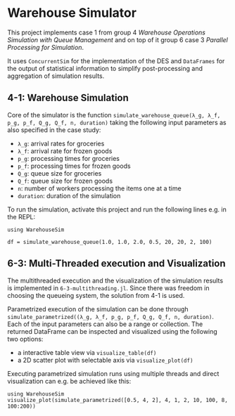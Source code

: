 # Warehouse Simulator

This project implements case 1 from group 4 _Warehouse Operations Simulation with Queue Management_ and on top of it group 6 case 3 _Parallel Processing for Simulation_.

It uses `ConcurrentSim` for the implementation of the DES and `DataFrames` for the output of statistical information to simplify post-processing and aggregation of simulation results.

## 4-1: Warehouse Simulation

Core of the simulator is the function `simulate_warehouse_queue(λ_g, λ_f, p_g, p_f, Q_g, Q_f, n, duration)` taking the following input parameters as also specified in the case study:

- `λ_g`: arrival rates for groceries
- `λ_f`: arrival rate for frozen goods
- `p_g`: processing times for groceries
- `p_f`: processing times for frozen goods
- `Q_g`: queue size for groceries
- `Q_f`: queue size for frozen goods
- `n`: number of workers processing the items one at a time
- `duration`: duration of the simulation

To run the simulation, activate this project and run the following lines e.g. in the REPL:

```{julia}
using WarehouseSim

df = simulate_warehouse_queue(1.0, 1.0, 2.0, 0.5, 20, 20, 2, 100)
```

## 6-3: Multi-Threaded execution and Visualization

The multithreaded execution and the visualization of the simulation results is implemented in `6-3-multithreading.jl`.
Since there was freedom in choosing the queueing system, the solution from 4-1 is used.

Parametrized execution of the simulation can be done through `simulate_parametrized((λ_g, λ_f, p_g, p_f, Q_g, Q_f, n, duration)`. Each of the input parameters can also be a range or collection.
The returned DataFrame can be inspected and visualized using the following two options:

- a interactive table view via `visualize_table(df)`
- a 2D scatter plot with selectable axis via `visualize_plot(df)`

Executing parametrized simulation runs using multiple threads and direct visualization can e.g. 
be achieved like this:

```{julia}
using WarehouseSim
visualize_plot(simulate_parametrized([0.5, 4, 2], 4, 1, 2, 10, 100, 8, 100:200))
```

